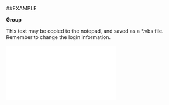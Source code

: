 

##EXAMPLE

**Group**

This text may be copied to the notepad, and saved as a *.vbs file. Remember to change the login information.

![](../../Examples/vbs/SOProject.Example.vbs.txt)





